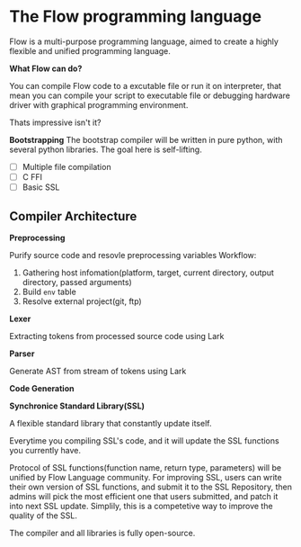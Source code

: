 # The Flow programming language

Flow is a multi-purpose programming language, aimed to create a highly flexible and unified programming language.

**What Flow can do?**

You can compile Flow code to a excutable file or run it on interpreter, that mean you can compile your script to executable file or debugging hardware driver with graphical programming environment. 

Thats impressive isn't it?

**Bootstrapping**
The bootstrap compiler will be written in pure python, with several python libraries. The goal here is self-lifting. 

 - [ ] Multiple file compilation
 - [ ] C FFI
 - [ ] Basic SSL

## Compiler Architecture
**Preprocessing**

Purify source code and resovle preprocessing variables
Workflow:
1. Gathering host infomation(platform, target, current directory, output directory, passed arguments)
2. Build ```env``` table
3. Resolve external project(git, ftp)

**Lexer**

Extracting tokens from processed source code using Lark


**Parser**

Generate AST from stream of tokens using Lark

**Code Generation**

**Synchronice Standard Library(SSL)**

A flexible standard library that constantly update itself.

Everytime you compiling SSL's code, and it will update the SSL functions you currently have.

Protocol of SSL functions(function name, return type, parameters) will be unified by Flow Language community. For improving SSL, users can write their own version of SSL functions, and submit it to the SSL Repository, then admins will pick the most efficient one that users submitted, and patch it into next SSL update. Simplily, this is a competetive way to improve the quality of the SSL.

The compiler and all libraries is fully open-source.
